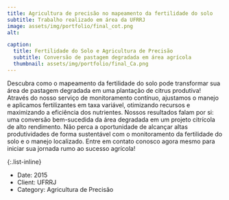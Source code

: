 ```yaml
---
title: Agricultura de precisão no mapeamento da fertilidade do solo
subtitle: Trabalho realizado em área da UFRRJ
image: assets/img/portfolio/final_cot.png
alt: 

caption:
  title: Fertilidade do Solo e Agricultura de Precisão
  subtitle: Conversão de pastagem degradada em área agrícola
  thumbnail: assets/img/portfolio/final_Ca.png
---
```

Descubra como o mapeamento da fertilidade do solo pode transformar sua área de pastagem degradada em uma plantação de citrus produtiva! Através do nosso serviço de monitoramento contínuo, ajustamos o manejo e aplicamos fertilizantes em taxa variável, otimizando recursos e maximizando a eficiência dos nutrientes. Nossos resultados falam por si: uma conversão bem-sucedida da área degradada em um projeto citrícola de alto rendimento. Não perca a oportunidade de alcançar altas produtividades de forma sustentável com o monitoramento da fertilidade do solo e o manejo localizado. Entre em contato conosco agora mesmo para iniciar sua jornada rumo ao sucesso agrícola!

{:.list-inline}

- Date: 2015
- Client: UFRRJ
- Category: Agricultura de Precisão

